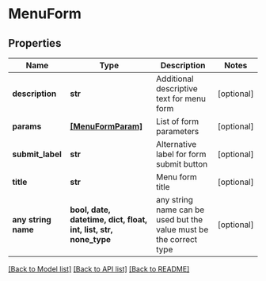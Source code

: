 # MenuForm


## Properties
Name | Type | Description | Notes
------------ | ------------- | ------------- | -------------
**description** | **str** | Additional descriptive text for menu form | [optional] 
**params** | [**[MenuFormParam]**](MenuFormParam.md) | List of form parameters | [optional] 
**submit_label** | **str** | Alternative label for form submit button | [optional] 
**title** | **str** | Menu form title | [optional] 
**any string name** | **bool, date, datetime, dict, float, int, list, str, none_type** | any string name can be used but the value must be the correct type | [optional]

[[Back to Model list]](../README.md#documentation-for-models) [[Back to API list]](../README.md#documentation-for-api-endpoints) [[Back to README]](../README.md)


